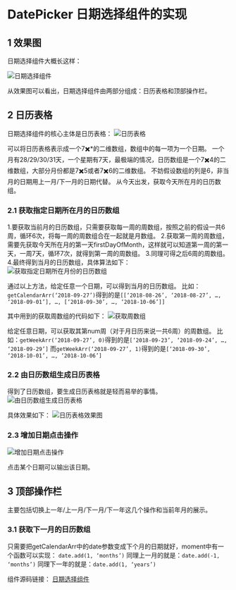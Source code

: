 # DatePicker 日期选择组件的实现


## 1 效果图
日期选择组件大概长这样：

![日期选择组件](/assets/date-picker-component-1.png)




从效果图可以看出，日期选择组件由两部分组成：日历表格和顶部操作栏。

## 2 日历表格
日期选择组件的核心主体是日历表格：
![日历表格](/assets/date-picker-component-2.png)



可以将日历表格表示成一个7:heavy_multiplication_x:*的二维数组，数组中的每一项为一个日期。
一个月有28/29/30/31天，一个星期有7天，最极端的情况，日历数组是一个7:heavy_multiplication_x:4的二维数组，大部分月份都是7:heavy_multiplication_x:5或者7:heavy_multiplication_x:6的二维数组。
不妨假设数组的列是6，非当月的日期用上一月/下一月的日期代替。
从今天出发，获取今天所在月的日历数组。

### 2.1 获取指定日期所在月的日历数组
1.要获取当前月的日历数组，只需要获取每一周的周数组，按照之前的假设一共6周，循环6次，将每一周的周数组合在一起就是月数组。
2.获取第一周的周数组，需要先获取今天所在月的第一天firstDayOfMonth，这样就可以知道第一周的第一天，一周7天，循环7次，就得到第一周的周数组。
3.同理可得之后6周的周数组。
4.最终得到当月的日历数组，具体算法如下：
![获取指定日期所在月份的日历数组](/assets/date-picker-component-3.png)



通过以上方法，给定任意一个日期，可以得到当月的日历数组。
比如：`getCalendarArr(‘2018-09-27’)`得到的是`[[‘2018-08-26’, ‘2018-08-27’, …, ‘2018-09-01’], …, [‘2018-09-30’, …, ‘2018-10-06’]]`

其中用到的获取周数组的代码如下：
![获取周数组](/assets/date-picker-component-4.png)


给定任意日期，可以获取其第num周（对于月日历来说一共6周）的周数组。
比如：`getWeekArr(‘2018-09-27’, 0)`得到的是`[‘2018-09-23’, ‘2018-09-24’, …, ‘2018-09-29’]`
而`getWeekArr(‘2018-09-27’, 1)`得到的是`[‘2018-09-30’, ‘2018-10-01’, …, ‘2018-10-06’]`

### 2.2 由日历数组生成日历表格
得到了日历数组，要生成日历表格就是轻而易举的事情。
![由日历数组生成日历表格](/assets/date-picker-component-5.png)



具体效果如下：
![日历表格效果图](/assets/date-picker-component-6.png)



### 2.3 增加日期点击操作

![增加日期点击操作](/assets/date-picker-component-7.png)



点击某个日期可以输出该日期。

## 3 顶部操作栏
主要包括切换上一年/上一月/下一月/下一年这几个操作和当前年月的展示。

### 3.1 获取下一月的日历数组
只需要把getCalendarArr中的date参数变成下个月的日期就好，moment中有一个函数可以实现：
`date.add(1, ‘months’)`
同理上一月的就是：`date.add(-1, ‘months’)`
同理下一年的就是：`date.add(1, ‘years’)`

组件源码链接：
[日期选择组件](https://github.com/kagol/react-components/tree/master/src/components/DatePicker "日期选择组件")


<EditInfo time="2019-01-16 16:43" title="阅读(5648) 评论(0) 推荐(0)" />
